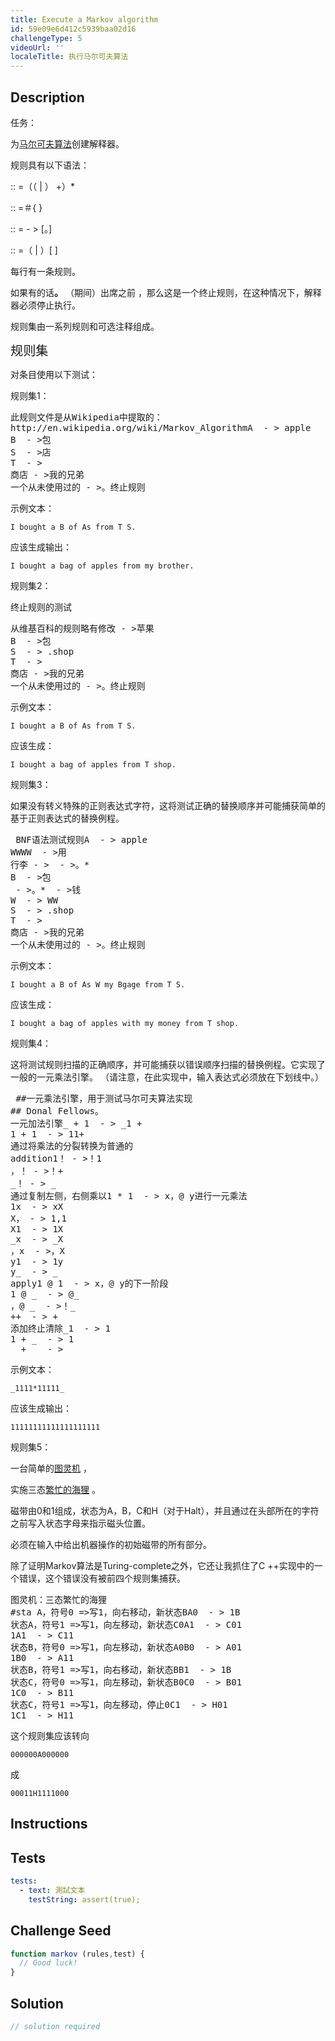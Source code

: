```yaml
---
title: Execute a Markov algorithm
id: 59e09e6d412c5939baa02d16
challengeType: 5
videoUrl: ''
localeTitle: 执行马尔可夫算法
---
```


## Description
<section id="description">任务： <p>为<a href="https://en.wikipedia.org/wiki/Markov algorithm" title="wp：马尔可夫算法">马尔可夫算法</a>创建解释器。 </p><p>规则具有以下语法： </p><p><ruleset> :: =（（ <comment> | <rule> ） <newline> +）* </newline></rule></comment></ruleset></p><p><comment> :: =＃{ <any character=""> } </any></comment></p><p><rule> :: = <pattern><whitespace> - &gt; <whitespace> [。] <replacement></replacement></whitespace></whitespace></pattern></rule></p><p><whitespace> :: =（ <tab> | <space> ）[ <whitespace> ] </whitespace></space></tab></whitespace></p><p>每行有一条规则。 </p><p>如果有的话<b>。</b> （期间）出席之前<replacement> ，那么这是一个终止规则，在这种情况下，解释器必须停止执行。 </replacement></p><p>规则集由一系列规则和可选注释组成。 </p><p> <big><big>规则集</big></big> </p><p>对条目使用以下测试： </p>规则集1： <pre>此规则文件是从Wikipedia中提取的：
http://en.wikipedia.org/wiki/Markov_AlgorithmA  - &gt; apple
B  - &gt;包
S  - &gt;店
T  - &gt;
商店 - &gt;我的兄弟
一个从未使用过的 - &gt;。终止规则
</pre><p>示例文本： </p><p> <code>I bought a B of As from T S.</code> </p> <p>应该生成输出： </p><p> <code>I bought a bag of apples from my brother.</code> </p>规则集2： <p>终止规则的测试</p><pre>从维基百科的规则略有修改 - &gt;苹果
B  - &gt;包
S  - &gt; .shop
T  - &gt;
商店 - &gt;我的兄弟
一个从未使用过的 - &gt;。终止规则</pre><p>示例文本： </p><p> <code>I bought a B of As from T S.</code> </p> <p>应该生成： </p><p> <code>I bought a bag of apples from T shop.</code> </p>规则集3： <p>如果没有转义特殊的正则表达式字符，这将测试正确的替换顺序并可能捕获简单的基于正则表达式的替换例程。 </p><pre> BNF语法测试规则A  - &gt; apple
WWWW  - &gt;用
行李 - &gt;  - &gt;。*
B  - &gt;包
 - &gt;。*  - &gt;钱
W  - &gt; WW
S  - &gt; .shop
T  - &gt;
商店 - &gt;我的兄弟
一个从未使用过的 - &gt;。终止规则
</pre><p>示例文本： </p><p> <code>I bought a B of As W my Bgage from T S.</code> </p> <p>应该生成： </p><p> <code>I bought a bag of apples with my money from T shop.</code> </p>规则集4： <p>这将测试规则扫描的正确顺序，并可能捕获以错误顺序扫描的替换例程。它实现了一般的一元乘法引擎。 （请注意，在此实现中，输入表达式必须放在下划线中。） </p><pre> ##一元乘法引擎，用于测试马尔可夫算法实现
## Donal Fellows。
一元加法引擎_ + 1  - &gt; _1 +
1 + 1  - &gt; 11+
通过将乘法的分裂转换为普通的
addition1！ - &gt;！1
，！ - &gt;！+
_！ - &gt; _
通过复制左侧，右侧乘以1 * 1  - &gt; x，@ y进行一元乘法
1x  - &gt; xX
X， - &gt; 1,1
X1  - &gt; 1X
_x  - &gt; _X
，x  - &gt;，X
y1  - &gt; 1y
y_  - &gt; _
apply1 @ 1  - &gt; x，@ y的下一阶段
1 @ _  - &gt; @_
，@ _  - &gt;！_
++  - &gt; +
添加终止清除_1  - &gt; 1
1 + _  - &gt; 1
_ + _  - &gt;
</pre><p>示例文本： </p><p> <code>_1111*11111_</code> </p> <p>应该生成输出： </p><p> <code>11111111111111111111</code> </p>规则集5： <p>一台简单的<a href="http://en.wikipedia.org/wiki/Turing_machine" title="链接：http：//en.wikipedia.org/wiki/Turing_machine">图灵机</a> ， </p><p>实施三态<a href="http://en.wikipedia.org/wiki/Busy_beaver" title="链接：http：//en.wikipedia.org/wiki/Busy_beaver">繁忙的海狸</a> 。 </p><p>磁带由0和1组成，状态为A，B，C和H（对于Halt），并且通过在头部所在的字符之前写入状态字母来指示磁头位置。 </p><p>必须在输入中给出机器操作的初始磁带的所有部分。 </p><p>除了证明Markov算法是Turing-complete之外，它还让我抓住了C ++实现中的一个错误，这个错误没有被前四个规则集捕获。 </p><pre>图灵机：三态繁忙的海狸
#sta A，符号0 =&gt;写1，向右移动，新状态BA0  - &gt; 1B
状态A，符号1 =&gt;写1，向左移动，新状态C0A1  - &gt; C01
1A1  - &gt; C11
状态B，符号0 =&gt;写1，向左移动，新状态A0B0  - &gt; A01
1B0  - &gt; A11
状态B，符号1 =&gt;写1，向右移动，新状态BB1  - &gt; 1B
状态C，符号0 =&gt;写1，向左移动，新状态B0C0  - &gt; B01
1C0  - &gt; B11
状态C，符号1 =&gt;写1，向左移动，停止0C1  - &gt; H01
1C1  - &gt; H11
</pre><p>这个规则集应该转向</p><p> <code>000000A000000</code> </p> <p>成</p><p> <code>00011H1111000</code> </p> </section>

## Instructions
<section id="instructions">
</section>

## Tests
<section id='tests'>

```yml
tests:
  - text: 測試文本
    testString: assert(true);

```

</section>

## Challenge Seed
<section id='challengeSeed'>

<div id='js-seed'>

```js
function markov (rules,test) {
  // Good luck!
}

```

</div>



</section>

## Solution
<section id='solution'>

```js
// solution required
```
</section>
